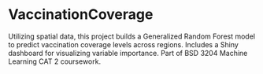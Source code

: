 # VaccinationCoverage
Utilizing spatial data, this project builds a Generalized Random Forest model to predict vaccination coverage levels across regions. Includes a Shiny dashboard for visualizing variable importance. Part of BSD 3204 Machine Learning CAT 2 coursework.
